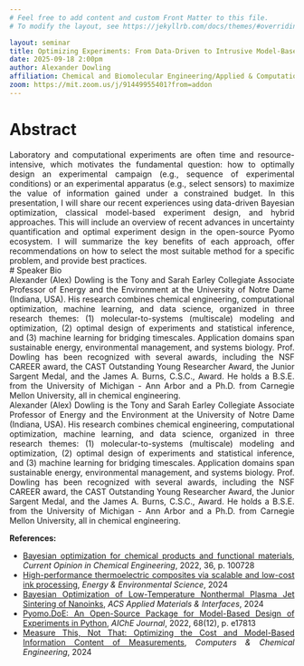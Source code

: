 ```yaml
---
# Feel free to add content and custom Front Matter to this file.
# To modify the layout, see https://jekyllrb.com/docs/themes/#overriding-theme-defaults

layout: seminar
title: Optimizing Experiments: From Data-Driven to Intrusive Model-Based Methods
date: 2025-09-18 2:00pm
author: Alexander Dowling
affiliation: Chemical and Biomolecular Engineering/Applied & Computational Mathematics & Statistics, University of Notre Dame
zoom: https://mit.zoom.us/j/91449955401?from=addon 
---
```

# Abstract
<div style="text-align: justify;">
Laboratory and computational experiments are often time and resource-intensive, which motivates the fundamental question: how to optimally design an experimental campaign (e.g., sequence of experimental conditions) or an experimental apparatus (e.g., select sensors) to maximize the value of information gained under a constrained budget. In this presentation, I will share our recent experiences using data-driven Bayesian optimization, classical model-based experiment design, and hybrid approaches. This will include an overview of recent advances in uncertainty quantification and optimal experiment design in the open-source Pyomo ecosystem. I will summarize the key benefits of each approach, offer recommendations on how to select the most suitable method for a specific problem, and provide best practices.

</div>
# Speaker Bio
<div style="text-align: justify;">
Alexander (Alex) Dowling is the Tony and Sarah Earley Collegiate Associate Professor of Energy and the Environment at the University of Notre Dame (Indiana, USA). His research combines chemical engineering, computational optimization, machine learning, and data science, organized in three research themes: (1) molecular-to-systems (multiscale) modeling and optimization, (2) optimal design of experiments and statistical inference, and (3) machine learning for bridging timescales. Application domains span sustainable energy, environmental management, and systems biology. Prof. Dowling has been recognized with several awards, including the NSF CAREER award, the CAST Outstanding Young Researcher Award, the Junior Sargent Medal, and the James A. Burns, C.S.C., Award. He holds a B.S.E. from the University of Michigan - Ann Arbor and a Ph.D. from Carnegie Mellon University, all in chemical engineering.
</div>
<div style="text-align: justify;">
Alexander (Alex) Dowling is the Tony and Sarah Earley Collegiate Associate Professor of Energy and the Environment at the University of Notre Dame (Indiana, USA). His research combines chemical engineering, computational optimization, machine learning, and data science, organized in three research themes: (1) molecular-to-systems (multiscale) modeling and optimization, (2) optimal design of experiments and statistical inference, and (3) machine learning for bridging timescales. Application domains span sustainable energy, environmental management, and systems biology. Prof. Dowling has been recognized with several awards, including the NSF CAREER award, the CAST Outstanding Young Researcher Award, the Junior Sargent Medal, and the James A. Burns, C.S.C., Award. He holds a B.S.E. from the University of Michigan - Ann Arbor and a Ph.D. from Carnegie Mellon University, all in chemical engineering.
</div>

<div style="margin-top: 1em; text-align: justify;">
<strong>References:</strong>
<ul>
  <li><a href="https://www.sciencedirect.com/science/article/pii/S2211339821000605" target="_blank">Bayesian optimization for chemical products and functional materials</a>, <em>Current Opinion in Chemical Engineering</em>, 2022, 36, p. 100728</li>
  <li><a href="https://doi.org/10.1039/D4EE00866A" target="_blank">High-performance thermoelectric composites via scalable and low-cost ink processing</a>, <em>Energy & Environmental Science</em>, 2024</li>
  <li><a href="https://pubs.acs.org/doi/10.1021/acsami.4c07936" target="_blank">Bayesian Optimization of Low-Temperature Nonthermal Plasma Jet Sintering of Nanoinks</a>, <em>ACS Applied Materials & Interfaces</em>, 2024</li>
  <li><a href="https://aiche.onlinelibrary.wiley.com/doi/abs/10.1002/aic.17813" target="_blank">Pyomo.DoE: An Open-Source Package for Model-Based Design of Experiments in Python</a>, <em>AIChE Journal</em>, 2022, 68(12), p. e17813</li>
  <li><a href="https://www.sciencedirect.com/science/article/pii/S0098135424002047?via=ihub" target="_blank">Measure This, Not That: Optimizing the Cost and Model-Based Information Content of Measurements</a>, <em>Computers & Chemical Engineering</em>, 2024</li>
</ul>
</div>

